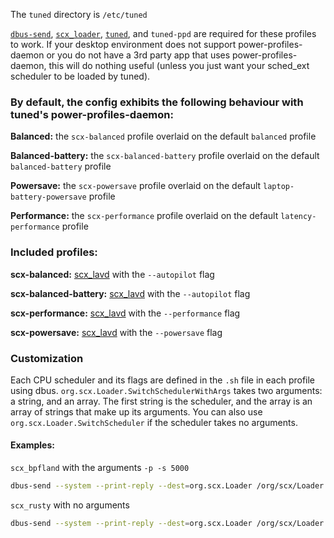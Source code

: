 The `tuned` directory is `/etc/tuned`

[`dbus-send`](https://dbus.freedesktop.org/doc/dbus-send.1.html), [`scx_loader`](https://github.com/sched-ext/scx/tree/main/rust/scx_loader), [`tuned`](https://docs.redhat.com/en/documentation/red_hat_enterprise_linux/8/html/monitoring_and_managing_system_status_and_performance/getting-started-with-tuned_monitoring-and-managing-system-status-and-performance), and `tuned-ppd` are required for these profiles to work.
If your desktop environment does not support power-profiles-daemon or you do not have a 3rd party app that uses power-profiles-daemon, this will do nothing useful (unless you just want your sched_ext scheduler to be loaded by tuned).

### By default, the config exhibits the following behaviour with tuned's power-profiles-daemon:
**Balanced:** the `scx-balanced` profile overlaid on the default `balanced` profile

**Balanced-battery:** the `scx-balanced-battery` profile overlaid on the default `balanced-battery` profile

**Powersave:** the `scx-powersave` profile overlaid on the default `laptop-battery-powersave` profile

**Performance:** the `scx-performance` profile overlaid on the default `latency-performance` profile


### Included profiles:
**scx-balanced:** [scx_lavd](https://github.com/sched-ext/scx/tree/main/scheds/rust/scx_lavd) with the `--autopilot` flag

**scx-balanced-battery:** [scx_lavd](https://github.com/sched-ext/scx/tree/main/scheds/rust/scx_lavd) with the `--autopilot` flag

**scx-performance:** [scx_lavd](https://github.com/sched-ext/scx/tree/main/scheds/rust/scx_lavd) with the `--performance` flag

**scx-powersave:** [scx_lavd](https://github.com/sched-ext/scx/tree/main/scheds/rust/scx_lavd) with the `--powersave` flag

### Customization
Each CPU scheduler and its flags are defined in the `.sh` file in each profile using dbus.
`org.scx.Loader.SwitchSchedulerWithArgs` takes two arguments: a string, and an array. The first string is the scheduler, and the array is an array of strings that make up its arguments.
You can also use `org.scx.Loader.SwitchScheduler` if the scheduler takes no arguments.

#### Examples:
`scx_bpfland` with the arguments `-p -s 5000`
```sh
dbus-send --system --print-reply --dest=org.scx.Loader /org/scx/Loader org.scx.Loader.SwitchSchedulerWithArgs string:scx_bpfland array:string:"-p","-s","5000"
```

`scx_rusty` with no arguments
```sh
dbus-send --system --print-reply --dest=org.scx.Loader /org/scx/Loader org.scx.Loader.SwitchScheduler string:scx_rusty
```


